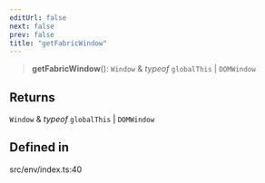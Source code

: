 ```yaml
---
editUrl: false
next: false
prev: false
title: "getFabricWindow"
---
```


> **getFabricWindow**(): `Window` & *typeof* `globalThis` \| `DOMWindow`

## Returns

`Window` & *typeof* `globalThis` \| `DOMWindow`

## Defined in

src/env/index.ts:40
